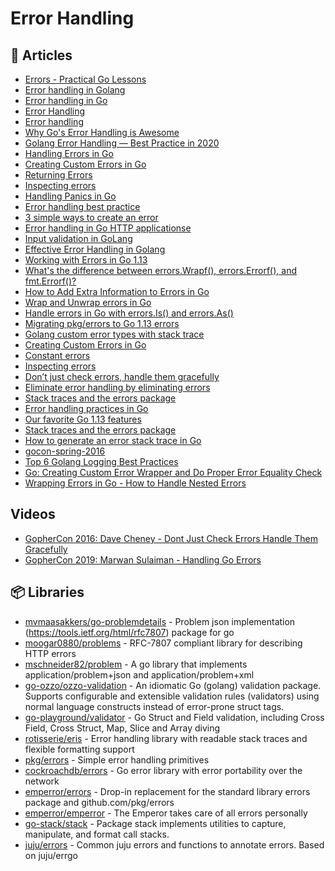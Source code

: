 # Error Handling

## 📕 Articles
- [Errors - Practical Go Lessons](https://www.practical-go-lessons.com/chap-23-errors)
- [Error handling in Golang](https://gabrieltanner.org/blog/golang-error-handling-definitive-guide)
- [Error handling in Go](https://medium.com/rungo/error-handling-in-go-f0125de052f0)
- [Error Handling](https://golangbot.com/error-handling/)
- [Error handling](https://astaxie.gitbooks.io/build-web-application-with-golang/content/en/11.1.html)
- [Why Go's Error Handling is Awesome](https://rauljordan.com/2020/07/06/why-go-error-handling-is-awesome.html)
- [Golang Error Handling — Best Practice in 2020](https://itnext.io/golang-error-handling-best-practice-a36f47b0b94c)
- [Handling Errors in Go](https://www.digitalocean.com/community/tutorials/handling-errors-in-go)
- [Creating Custom Errors in Go](https://www.digitalocean.com/community/tutorials/creating-custom-errors-in-go)
- [Returning Errors](https://npf.io/2015/10/errors/)
- [Inspecting errors](https://dave.cheney.net/2014/12/24/inspecting-errors)
- [Handling Panics in Go](https://www.digitalocean.com/community/tutorials/handling-panics-in-go)
- [Error handling best practice](https://yourbasic.org/golang/errors-explained/)
- [3 simple ways to create an error](https://yourbasic.org/golang/create-error/)
- [Error handling in Go HTTP applicationse](https://www.joeshaw.org/error-handling-in-go-http-applications/)
- [Input validation in GoLang](https://medium.com/@apzuk3/input-validation-in-golang-bc24cdec1835)
- [Effective Error Handling in Golang](https://earthly.dev/blog/golang-errors/)
- [Working with Errors in Go 1.13](https://go.dev/blog/go1.13-errors)
- [What's the difference between errors.Wrapf(), errors.Errorf(), and fmt.Errorf()?](https://stackoverflow.com/questions/61933650/whats-the-difference-between-errors-wrapf-errors-errorf-and-fmt-errorf)
- [How to Add Extra Information to Errors in Go](https://www.digitalocean.com/community/tutorials/how-to-add-extra-information-to-errors-in-go)
- [Wrap and Unwrap errors in Go](https://gosamples.dev/wrap-unwrap-errors/)
- [Handle errors in Go with errors.Is() and errors.As()](https://gosamples.dev/check-error-type/)
- [Migrating pkg/errors to Go 1.13 errors](https://mycodesmells.com/post/migrating-pkg-errors-to-go-113-errors)
- [Golang custom error types with stack trace](https://klotzandrew.com/blog/error-handling-in-golang)
- [Creating Custom Errors in Go](https://www.digitalocean.com/community/tutorials/creating-custom-errors-in-go)
- [Constant errors](https://dave.cheney.net/2016/04/07/constant-errors)
- [Inspecting errors](https://dave.cheney.net/2014/12/24/inspecting-errors)
- [Don’t just check errors, handle them gracefully](https://dave.cheney.net/2016/04/27/dont-just-check-errors-handle-them-gracefully)
- [Eliminate error handling by eliminating errors](https://dave.cheney.net/2019/01/27/eliminate-error-handling-by-eliminating-errors)
- [Stack traces and the errors package](https://dave.cheney.net/2016/06/12/stack-traces-and-the-errors-package)
- [Error handling practices in Go](https://banzaicloud.com/blog/error-handling-go/)
- [Our favorite Go 1.13 features](https://banzaicloud.com/blog/go-1-13-favorite-features/)
- [Stack traces and the errors package](https://dave.cheney.net/2016/06/12/stack-traces-and-the-errors-package)
- [How to generate an error stack trace in Go](https://www.sohamkamani.com/blog/2018/05/15/golang-error-stack-trace/)
- [gocon-spring-2016](http://dave.cheney.net/paste/gocon-spring-2016.pdf)
- [Top 6 Golang Logging Best Practices](https://blog.boot.dev/golang/golang-logging-best-practices/)
- [Go: Creating Custom Error Wrapper and Do Proper Error Equality Check](https://dev.to/tigorlazuardi/go-creating-custom-error-wrapper-and-do-proper-error-equality-check-11k7)
- [Wrapping Errors in Go - How to Handle Nested Errors](https://blog.boot.dev/golang/wrapping-errors-in-go-how-to-handle-nested-errors/)
## Videos
- [GopherCon 2016: Dave Cheney - Dont Just Check Errors Handle Them Gracefully](https://www.youtube.com/watch?v=lsBF58Q-DnY)
- [GopherCon 2019: Marwan Sulaiman - Handling Go Errors](https://www.youtube.com/watch?v=4WIhhzTTd0Y)

## 📦 Libraries
- [mvmaasakkers/go-problemdetails](https://github.com/mvmaasakkers/go-problemdetails) - Problem json implementation (https://tools.ietf.org/html/rfc7807) package for go
- [moogar0880/problems](https://github.com/moogar0880/problems) - RFC-7807 compliant library for describing HTTP errors
- [mschneider82/problem](https://github.com/mschneider82/problem) - A go library that implements application/problem+json and application/problem+xml
- [go-ozzo/ozzo-validation](https://github.com/go-ozzo/ozzo-validation) - An idiomatic Go (golang) validation package. Supports configurable and extensible validation rules (validators) using normal language constructs instead of error-prone struct tags.
- [go-playground/validator](https://github.com/go-playground/validator) - Go Struct and Field validation, including Cross Field, Cross Struct, Map, Slice and Array diving
- [rotisserie/eris](https://github.com/rotisserie/eris) - Error handling library with readable stack traces and flexible formatting support
- [pkg/errors](https://github.com/pkg/errors) - Simple error handling primitives
- [cockroachdb/errors](https://github.com/cockroachdb/errors) - Go error library with error portability over the network
- [emperror/errors](https://github.com/emperror/errors) - Drop-in replacement for the standard library errors package and github.com/pkg/errors
- [emperror/emperror](https://github.com/emperror/emperror) - The Emperor takes care of all errors personally
- [go-stack/stack](https://github.com/go-stack/stack) - Package stack implements utilities to capture, manipulate, and format call stacks.
- [juju/errors](https://github.com/juju/errors) - Common juju errors and functions to annotate errors. Based on juju/errgo